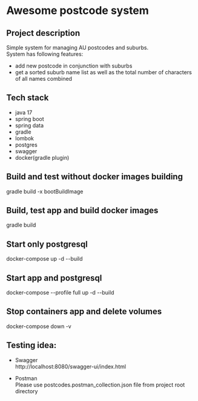 # Awesome postcode system

## Project description
Simple system for managing AU postcodes and suburbs.<br>
System has following features:
- add new postcode in conjunction with suburbs
- get a sorted suburb name list as well as the total number of characters of all names combined

## Tech stack
- java 17
- spring boot
- spring data
- gradle
- lombok
- postgres
- swagger
- docker(gradle plugin)

## Build and test without docker images building
gradle build -x bootBuildImage

## Build, test app and build docker images
gradle build

## Start only postgresql
docker-compose up -d --build

## Start app and postgresql
docker-compose --profile full  up -d --build

## Stop containers app and delete volumes
docker-compose down -v

## Testing idea:

- Swagger<br>
http://localhost:8080/swagger-ui/index.html

- Postman<br> 
Please use postcodes.postman_collection.json file from project root directory
